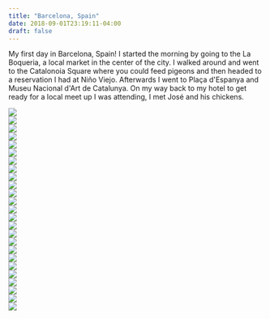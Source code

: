 ```yaml
---
title: "Barcelona, Spain"
date: 2018-09-01T23:19:11-04:00
draft: false
---
```


<link href="/styles/common.css" rel="stylesheet">

<div class="content-shadow-container center-title-container">
    <p>My first day in Barcelona, Spain! I started the morning by going to the La Boqueria, a local market in the center
    of the city. I walked around and went to the Catalonoia Square where you could feed pigeons and then headed to a
    reservation I had at Niño Viejo. Afterwards I went to Plaça d'Espanya and Museu Nacional d'Art de Catalunya. On my
    way back to my hotel to get ready for a local meet up I was attending, I met José and his chickens.</p>
</div>

<div class="content-shadow-container">
    <a href="https://imagizer.imageshack.com/v2/640x480q90/924/slA5iV.jpg" target="_blank">
        <img src="https://imagizer.imageshack.com/v2/640x480q90/924/slA5iV.jpg"/>
    </a>
</div>

<div class="content-shadow-container">
    <a href="https://imagizer.imageshack.com/v2/640x480q90/921/qYWV8u.jpg" target="_blank">
        <img src="https://imagizer.imageshack.com/v2/640x480q90/921/qYWV8u.jpg"/>
    </a>
</div>

<div class="content-shadow-container">
    <a href="https://imagizer.imageshack.com/v2/640x480q90/924/z8F6P0.jpg" target="_blank">
        <img src="https://imagizer.imageshack.com/v2/640x480q90/924/z8F6P0.jpg"/>
    </a>
</div>

<div class="content-shadow-container">
    <a href="https://imagizer.imageshack.com/v2/640x480q90/924/jhQEu6.jpg" target="_blank">
        <img src="https://imagizer.imageshack.com/v2/640x480q90/924/jhQEu6.jpg"/>
    </a>
</div>

<div class="content-shadow-container">
    <a href="https://imagizer.imageshack.com/v2/640x480q90/924/UhWTHU.jpg" target="_blank">
        <img src="https://imagizer.imageshack.com/v2/640x480q90/924/UhWTHU.jpg"/>
    </a>
</div>

<div class="content-shadow-container">
    <a href="https://imagizer.imageshack.com/v2/640x480q90/921/6geaEN.jpg" target="_blank">
        <img src="https://imagizer.imageshack.com/v2/640x480q90/921/6geaEN.jpg"/>
    </a>
</div>

<div class="content-shadow-container">
    <a href="https://imagizer.imageshack.com/v2/640x480q90/924/1ZuANh.jpg" target="_blank">
    <img src="https://imagizer.imageshack.com/v2/640x480q90/924/1ZuANh.jpg"/>
</div>

<div class="content-shadow-container">
    <a href="https://imagizer.imageshack.com/v2/640x480q90/924/qEawvz.jpg" target="_blank">
        <img src="https://imagizer.imageshack.com/v2/640x480q90/924/qEawvz.jpg"/>
    </a>
</div>

<div class="content-shadow-container">
    <a href="https://imagizer.imageshack.com/v2/640x480q90/923/qqejHz.jpg" target="_blank">
        <img src="https://imagizer.imageshack.com/v2/640x480q90/923/qqejHz.jpg"/>
    </a>
</div>

<div class="content-shadow-container">
    <a href="https://imagizer.imageshack.com/v2/640x480q90/923/aM21Qg.jpg" target="_blank">
        <img src="https://imagizer.imageshack.com/v2/640x480q90/923/aM21Qg.jpg"/>
    </a>
</div>

<div class="content-shadow-container">
    <a href="https://imagizer.imageshack.com/v2/640x480q90/924/VxdChR.jpg" target="_blank">
        <img src="https://imagizer.imageshack.com/v2/640x480q90/924/VxdChR.jpg"/>
    </a>
</div>

<div class="content-shadow-container">
    <a href="https://imagizer.imageshack.com/v2/640x480q90/923/0aHqsO.jpg" target="_blank">
        <img src="https://imagizer.imageshack.com/v2/640x480q90/923/0aHqsO.jpg"/>
    </a>
</div>

<div class="content-shadow-container">
    <a href="https://imagizer.imageshack.com/v2/640x480q90/923/SHUk9d.jpg" target="_blank">
        <img src="https://imagizer.imageshack.com/v2/640x480q90/923/SHUk9d.jpg"/>
    </a>
</div>

<div class="content-shadow-container">
    <a href="https://imagizer.imageshack.com/v2/640x480q90/923/bt7TcA.jpg" target="_blank">
        <img src="https://imagizer.imageshack.com/v2/640x480q90/923/bt7TcA.jpg"/>
    </a>
</div>

<div class="content-shadow-container">
    <a href="https://imagizer.imageshack.com/v2/640x480q90/923/0faUR2.jpg" target="_blank">
        <img src="https://imagizer.imageshack.com/v2/640x480q90/923/0faUR2.jpg"/>
    </a>
</div>

<div class="content-shadow-container">
    <a href="https://imagizer.imageshack.com/v2/640x480q90/923/XwT89e.jpg" target="_blank">
        <img src="https://imagizer.imageshack.com/v2/640x480q90/923/XwT89e.jpg"/>
    </a>
</div>

<div class="content-shadow-container">
    <a href="https://imagizer.imageshack.com/v2/640x480q90/921/0VBsCs.jpg" target="_blank">
        <img src="https://imagizer.imageshack.com/v2/640x480q90/921/0VBsCs.jpg"/>
    </a>
</div>

<div class="content-shadow-container">
    <a href="https://imagizer.imageshack.com/v2/640x480q90/921/zFaL02.jpg" target="_blank">
        <img src="https://imagizer.imageshack.com/v2/640x480q90/921/zFaL02.jpg"/>
    </a>
</div>

<div class="content-shadow-container">
    <a href="https://imagizer.imageshack.com/v2/640x480q90/921/iKfMb8.jpg" target="_blank">
        <img src="https://imagizer.imageshack.com/v2/640x480q90/921/iKfMb8.jpg"/>
    </a>
</div>

<div class="content-shadow-container">
    <a href="https://imagizer.imageshack.com/v2/640x480q90/924/SLk8uz.jpg" target="_blank">
        <img src="https://imagizer.imageshack.com/v2/640x480q90/924/SLk8uz.jpg"/>
    </a>
</div>

<div class="content-shadow-container">
    <a href="https://imagizer.imageshack.com/v2/640x480q90/921/Exz06c.jpg" target="_blank">
        <img src="https://imagizer.imageshack.com/v2/640x480q90/921/Exz06c.jpg"/>
    </a>
</div>

<div class="content-shadow-container">
    <a href="https://imagizer.imageshack.com/v2/640x480q90/924/qjNL1J.jpg" target="_blank">
        <img src="https://imagizer.imageshack.com/v2/640x480q90/924/qjNL1J.jpg"/>
    </a>
</div>

<div class="content-shadow-container">
    <a href="https://imagizer.imageshack.com/v2/640x480q90/922/GUNzyF.jpg" target="_blank">
        <img src="https://imagizer.imageshack.com/v2/640x480q90/922/GUNzyF.jpg"/>
    </a>
</div>

<div class="content-shadow-container">
    <a href="https://imagizer.imageshack.com/v2/640x480q90/922/zI4Oo8.jpg" target="_blank">
        <img src="https://imagizer.imageshack.com/v2/640x480q90/922/zI4Oo8.jpg"/>
    </a>
</div>

<div class="content-shadow-container">
    <a href="https://imagizer.imageshack.com/v2/640x480q90/921/oj3bPX.jpg" target="_blank">
        <img src="https://imagizer.imageshack.com/v2/640x480q90/921/oj3bPX.jpg"/>
    </a>
</div>
